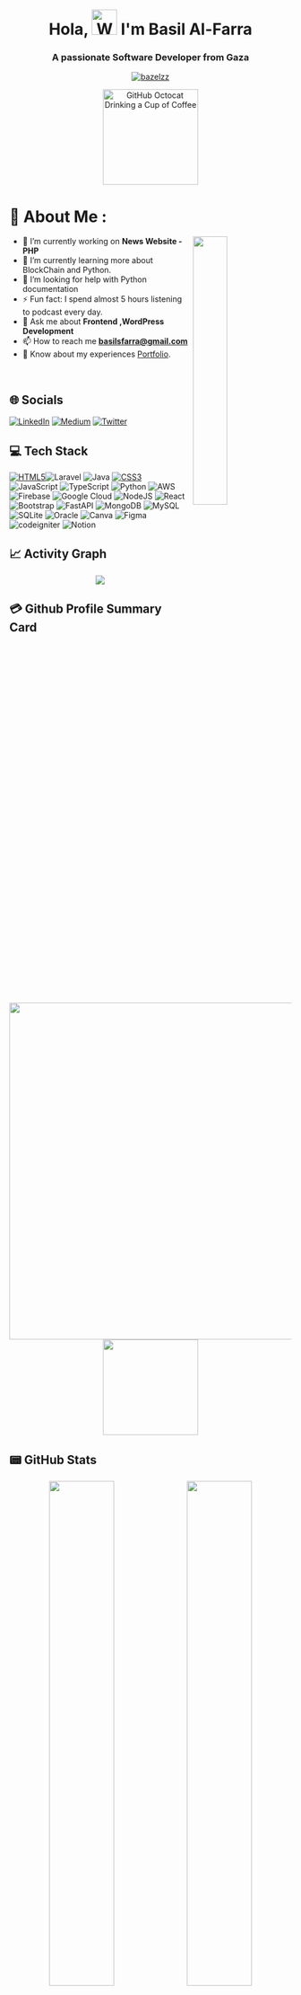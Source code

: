 <h1 align="center"> Hola, <img src="https://raw.githubusercontent.com/nixin72/nixin72/master/wave.gif" 
         alt="Waving hand animated gif"
         height="45"
         width="45" /> I'm Basil Al-Farra </h1>
	 <h3 align="center">A passionate Software Developer from Gaza</h3>

<p align="center"> <a href="https://twitter.com/bazelzz" target="blank"><img src="https://img.shields.io/twitter/follow/bazelzz?logo=twitter&style=for-the-badge" alt="bazelzz" /></a> </p>


<div align=center>
        <img src="https://user-images.githubusercontent.com/40392957/180603395-c377b7a1-b772-4e24-8d4b-50b3b91f000a.png" alt="GitHub Octocat Drinking a Cup of Coffee" height="170">
    </div>

# 💫 About Me :
  <img src="https://camo.githubusercontent.com/5ddf73ad3a205111cf8c686f687fc216c2946a75005718c8da5b837ad9de78c9/68747470733a2f2f7468756d62732e6766796361742e636f6d2f4576696c4e657874446576696c666973682d736d616c6c2e676966" align="right" width="35%"/>

- 🔭 I’m currently working on **News Website - PHP**
- 🌱 I’m currently learning more about BlockChain and Python.
- 🤝 I’m looking for help with Python documentation
- ⚡ Fun fact: I spend almost 5 hours listening to podcast every day.
- 💬 Ask me about **Frontend ,WordPress Development**
- 📫 How to reach me **basilsfarra@gmail.com**
- 📄 Know about my experiences [Portfolio](https://dev-basil-farra-portfolio.pantheonsite.io/).

<br>

## 🌐 Socials
[![LinkedIn](https://img.shields.io/badge/LinkedIn-0077B5?style=for-the-badge&logo=linkedin&logoColor=white)](https://linkedin.com/in/basilfarra )
[![Medium](https://img.shields.io/badge/medium-000000?style=for-the-badge&logo=medium&logoColor=white)](https://medium.com/c/basilfarra ) 
[![Twitter](https://img.shields.io/twitter/follow/bazelzz?logo=Twitter&style=for-the-badge)](https://twitter.com/bazelzz)

## 💻 Tech Stack
<a href="https://www.w3.org/TR/html5/" title="HTML5"><img src="https://img.shields.io/badge/html5-%23E34F26.svg?style=for-the-badge&logo=html5&logoColor=white" alt="HTML5"></a>![Laravel](https://img.shields.io/badge/laravel-%230095D5.svg?style=for-the-badge&logo=laravel&logoColor=white)
![Java](https://img.shields.io/badge/java-%23ED8B00.svg?style=for-the-badge&logo=java&logoColor=white) 
<a href="https://www.w3.org/Style/CSS/" title="CSS3"><img src="https://img.shields.io/badge/css3-%23157122B6.svg?style=for-the-badge&logo=css3&logoColor=white" alt="CSS3"></a>
![JavaScript](https://img.shields.io/badge/javascript-%23323330.svg?style=for-the-badge&logo=javascript&logoColor=%23F7DF1E) 
![TypeScript](https://img.shields.io/badge/typescript-%23007ACC.svg?style=for-the-badge&logo=typescript&logoColor=white) 
![Python](https://img.shields.io/badge/python-3670A0?style=for-the-badge&logo=python&logoColor=ffdd54) 
![AWS](https://img.shields.io/badge/AWS-%23FF9900.svg?style=for-the-badge&logo=amazon-aws&logoColor=white)
![Firebase](https://img.shields.io/badge/firebase-%23039BE5.svg?style=for-the-badge&logo=firebase) 
![Google Cloud](https://img.shields.io/badge/Google%20Cloud-%234285F4.svg?style=for-the-badge&logo=google-cloud&logoColor=white) 
![NodeJS](https://img.shields.io/badge/node.js-6DA55F?style=for-the-badge&logo=node.js&logoColor=white) 
![React](https://img.shields.io/badge/react-%2320232a.svg?style=for-the-badge&logo=react&logoColor=%2361DAFB) 
![Bootstrap](https://img.shields.io/badge/Bootstrap-%2338B2AC.svg?style=for-the-badge&logo=Bootstrap&logoColor=white) 
![FastAPI](https://img.shields.io/badge/FastAPI-005571?style=for-the-badge&logo=fastapi) 
![MongoDB](https://img.shields.io/badge/MongoDB-%234ea94b.svg?style=for-the-badge&logo=mongodb&logoColor=white) 
![MySQL](https://img.shields.io/badge/mysql-%2300f.svg?style=for-the-badge&logo=mysql&logoColor=white) 
![SQLite](https://img.shields.io/badge/sqlite-%2307405e.svg?style=for-the-badge&logo=sqlite&logoColor=white)
![Oracle](https://img.shields.io/badge/oracle-%2307405e.svg?style=for-the-badge&logo=oracle&logoColor=red)
![Canva](https://img.shields.io/badge/Canva-%2300C4CC.svg?style=for-the-badge&logo=Canva&logoColor=white) 
![Figma](https://img.shields.io/badge/figma-%23F24E1E.svg?style=for-the-badge&logo=figma&logoColor=white) 
![codeigniter](https://img.shields.io/badge/codeigniter-02303A.svg?style=for-the-badge&logo=codeigniter&logoColor=white) 
![Notion](https://img.shields.io/badge/Notion-%23000000.svg?style=for-the-badge&logo=notion&logoColor=white) 


## 📈 Activity Graph
<p align="center">
	<img src="https://activity-graph.herokuapp.com/graph?username=basilfarra&theme=minimal"/>
</p>

## 💳 Github Profile Summary Card
<p align="center">
  <img width="600em" src="https://github-profile-summary-cards.vercel.app/api/cards/profile-details?username=basilfarra&theme=vue" />
  <img height="170em"  src="https://github-readme-stats.vercel.app/api/top-langs/?username=basilfarra&layout=compact&langs_count=7&theme=vue"/>

</p>

## 📟 GitHub Stats
<p align="center">
	<img width="48%" src="https://github-readme-stats.vercel.app/api?username=basilfarra&show_icons=true&theme=vue" />
	<img width="48%" src="https://github-readme-streak-stats.herokuapp.com/?user=basilfarra&theme=vue" />
</p>

<div align="center">

### Show some ❤️ by starring some of the repositories!

</div>


